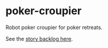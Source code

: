 poker-croupier
==============

Robot poker croupier for poker retreats.

See the [story backlog here](https://github.com/devill/poker-croupier/wiki/Story-backlog).
